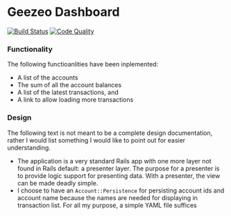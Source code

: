 Geezeo Dashboard
====================================

[![Build Status](https://travis-ci.org/ywen/geezeo-dashboard.png?branch=master)](https://travis-ci.org/ywen/geezeo-dashboard)
[![Code Quality](https://codeclimate.com/badge.png)](https://codeclimate.com/github/ywen/geezeo-dashboard)

### Functionality

The following functioanlities have been inplemented:
- A list of the accounts
- The sum of all the account balances
- A list of the latest transactions, and
- A link to allow loading more transactions

### Design

The following text is not meant to be a complete design documentation, rather I would list something I would like to point out for easier understanding.

- The application is a very standard Rails app with one more layer not found in Rails default: a presenter layer. The purpose for a presenter is to provide logic support for presenting data. With a presenter, the view can be made deadly simple.
- I choose to have an ```Account::Persistence``` for persisting account ids and account name because the names are needed for displaying in transaction list. For all my purpose, a simple YAML file suffices
